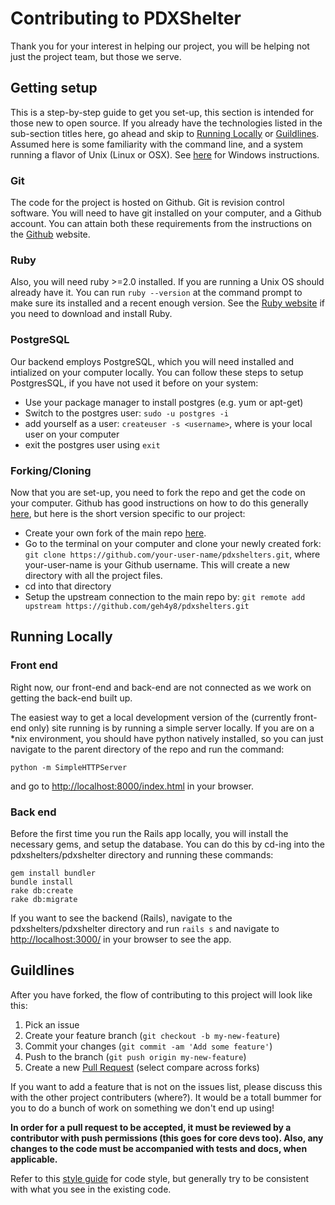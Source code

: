 Contributing to PDXShelter
==========================

Thank you for your interest in helping our project, you will be helping not just the project team, but those we serve.

Getting setup
--------------

This is a step-by-step guide to get you set-up, this section is intended for those new to open source. If you already have the technologies listed in the sub-section titles here, go ahead and skip to <a href="#Running Locally">Running Locally</a> or <a href="#Guildlines">Guildlines</a>. Assumed here is some familiarity with the command line, and a system running a flavor of Unix (Linux or OSX). See [here](windows.md) for Windows instructions.

### Git
The code for the project is hosted on Github. Git is revision control software. You will need to have git installed on your computer, and a Github account. You can attain both these requirements from the instructions on the [Github](https://github.com) website.

### Ruby
Also, you will need ruby >=2.0 installed. If you are running a Unix OS should already have it. You can run `ruby --version` at the command prompt to make sure its installed and a recent enough version. See the [Ruby website](https://www.ruby-lang.org/en/downloads/) if you need to download and install Ruby.

### PostgreSQL
Our backend employs PostgreSQL, which you will need installed and intialized on your computer locally. You can follow these steps to setup PostgresSQL, if you have not used it before on your system:

* Use your package manager to install postgres (e.g. yum or apt-get)
* Switch to the postgres user: `sudo -u postgres -i`
* add yourself as a user: `createuser -s <username>`, where <username> is your local user on your computer
* exit the postgres user using `exit`

### Forking/Cloning
Now that you are set-up, you need to fork the repo and get the code on your computer. Github has good instructions on how to do this generally [here](https://help.github.com/articles/fork-a-repo/), but here is the short version specific to our project:
* Create your own fork of the main repo [here](https://github.com/geh4y8/pdxshelters/fork).
* Go to the terminal on your computer and clone your newly created fork: `git clone https://github.com/your-user-name/pdxshelters.git`, where your-user-name is your Github username. This will create a new directory with all the project files.
* cd into that directory
* Setup the upstream connection to the main repo by: `git remote add upstream https://github.com/geh4y8/pdxshelters.git`


Running Locally
----------------
### Front end

Right now, our front-end and back-end are not connected as we work on getting the back-end built up.

The easiest way to get a local development version of the (currently front-end only) site running is by running a simple server locally. If you are on a *nix environment, you should have python natively installed, so you can just navigate to the parent directory of the repo and run the command: 

`python -m SimpleHTTPServer`

and go to [http://localhost:8000/index.html](http://localhost:8000/index.html) in your browser.

### Back end

Before the first time you run the Rails app locally, you will install the necessary gems, and setup the database. You can do this by cd-ing into the pdxshelters/pdxshelter directory and running these commands:

    gem install bundler
    bundle install
    rake db:create
    rake db:migrate

If you want to see the backend (Rails), navigate to the pdxshelters/pdxshelter directory and run `rails s` and navigate to [http://localhost:3000/](http://localhost:3000/) in your browser to see the app.

Guildlines
-----------

After you have forked, the flow of contributing to this project will look like this:

1. Pick an issue
3. Create your feature branch (`git checkout -b my-new-feature`)
4. Commit your changes (`git commit -am 'Add some feature'`)
5. Push to the branch (`git push origin my-new-feature`)
6. Create a new [Pull Request](https://github.com/geh4y8/pdxshelters/compare) (select compare across forks)

If you want to add a feature that is not on the issues list, please discuss this with the other project contributers (where?). It would be a totall bummer for you to do a bunch of work on something we don't end up using!

**In order for a pull request to be accepted, it must be reviewed by a contributor with push permissions (this goes for core devs too). Also, any changes to the code must be accompanied with tests and docs, when applicable.**

Refer to this [style guide](https://github.com/styleguide/ruby) for code style, but generally try to be consistent with what you see in the existing code.